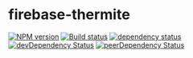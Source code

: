 # firebase-thermite

[![NPM version](https://img.shields.io/npm/v/firebase-thermite.svg)](https://www.npmjs.com/package/firebase-thermite)
[![Build status](https://img.shields.io/travis/cartant/firebase-thermite.svg)](http://travis-ci.org/cartant/firebase-thermite)
[![dependency status](https://img.shields.io/david/cartant/firebase-thermite.svg)](https://david-dm.org/cartant/firebase-thermite)
[![devDependency Status](https://img.shields.io/david/dev/cartant/firebase-thermite.svg)](https://david-dm.org/cartant/firebase-thermite#info=devDependencies)
[![peerDependency Status](https://img.shields.io/david/peer/cartant/firebase-thermite.svg)](https://david-dm.org/cartant/firebase-thermite#info=peerDependencies)